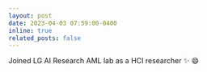 ```yaml
---
layout: post
date: 2023-04-03 07:59:00-0400
inline: true
related_posts: false
---
```


Joined LG AI Research AML lab as a HCI researcher :sparkles: :smile:
